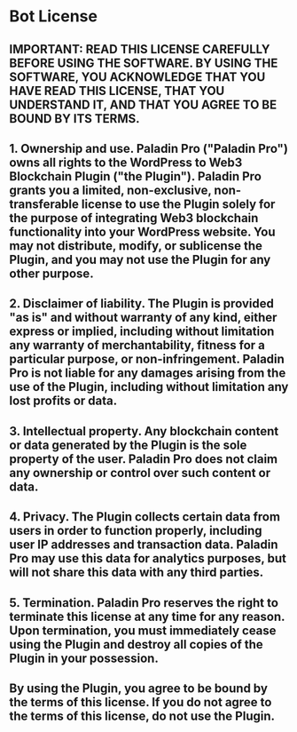# Bot License

## IMPORTANT: READ THIS LICENSE CAREFULLY BEFORE USING THE SOFTWARE. BY USING THE SOFTWARE, YOU ACKNOWLEDGE THAT YOU HAVE READ THIS LICENSE, THAT YOU UNDERSTAND IT, AND THAT YOU AGREE TO BE BOUND BY ITS TERMS.


## 1. Ownership and use. Paladin Pro ("Paladin Pro") owns all rights to the WordPress to Web3 Blockchain Plugin ("the Plugin"). Paladin Pro grants you a limited, non-exclusive, non-transferable license to use the Plugin solely for the purpose of integrating Web3 blockchain functionality into your WordPress website. You may not distribute, modify, or sublicense the Plugin, and you may not use the Plugin for any other purpose.

## 2. Disclaimer of liability. The Plugin is provided "as is" and without warranty of any kind, either express or implied, including without limitation any warranty of merchantability, fitness for a particular purpose, or non-infringement. Paladin Pro is not liable for any damages arising from the use of the Plugin, including without limitation any lost profits or data.

## 3. Intellectual property. Any blockchain content or data generated by the Plugin is the sole property of the user. Paladin Pro does not claim any ownership or control over such content or data.

## 4. Privacy. The Plugin collects certain data from users in order to function properly, including user IP addresses and transaction data. Paladin Pro may use this data for analytics purposes, but will not share this data with any third parties.

## 5. Termination. Paladin Pro reserves the right to terminate this license at any time for any reason. Upon termination, you must immediately cease using the Plugin and destroy all copies of the Plugin in your possession.

## By using the Plugin, you agree to be bound by the terms of this license. If you do not agree to the terms of this license, do not use the Plugin.